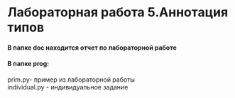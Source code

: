 # Лабораторная работа 5.Аннотация типов

#### В папке doc находится отчет по лабораторной работе <br />
#### В папке prog: <br />
prim.py- пример из лабораторной работы <br />
individual.py - индивидуальное задание
